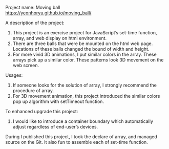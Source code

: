 Project name: Moving ball  
              https://yeonhoryu.github.io/moving_ball/

A description of the project: 
1.	This project is an exercise project for JavaScript’s set-time function, array, and web display on html environment.
2.	There are three balls that were be mounted on the html web page. Locations of these balls changed the bound of width and height.
3.	For more vivid 3D animations, I put similar colors in the array. These arrays pick up a similar color. These patterns look 3D movement on the web screen. 


Usages:
1.	If someone looks for the solution of array, I strongly recommend the procedure of array. 
2.	For 3D movement animation, this project introduced the similar colors pop up algorithm with setTimeout function.


To enhanced upgrade this project: 
1.	I would like to introduce a container boundary which automatically adjust regardless of end-user’s devices.


During I published this project, I took the declare of array, and managed source on the Git. It also fun to assemble each of set-time function.
